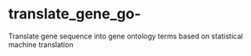 # translate_gene_go-
Translate gene sequence into gene ontology terms based on statistical machine translation
